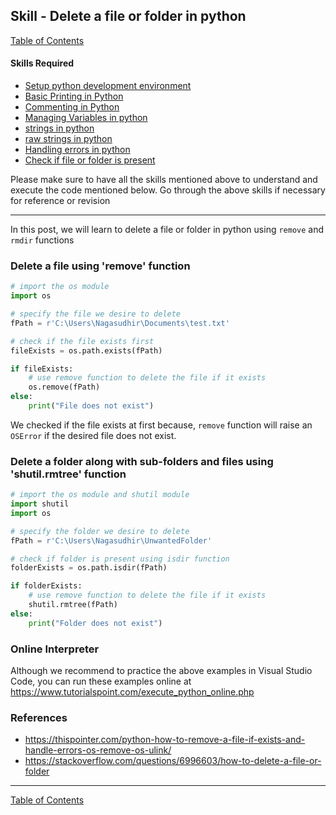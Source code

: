 ## Skill - Delete a file or folder in python
[Table of Contents](https://nagasudhir.blogspot.com/2020/04/taming-python-table-of-contents.html)

#### Skills Required
* [Setup python development environment](https://nagasudhir.blogspot.com/2020/04/setup-python-development-environment_14.html)
* [Basic Printing in Python](https://nagasudhir.blogspot.com/2020/04/basic-printing-in-python.html)
* [Commenting in Python](https://nagasudhir.blogspot.com/2020/04/comments-in-python.html)
* [Managing Variables in python](https://nagasudhir.blogspot.com/2020/04/managing-variables-in-python.html)
* [strings in python](https://nagasudhir.blogspot.com/2020/04/strings-in-python.html)
* [raw strings in python](https://nagasudhir.blogspot.com/2020/05/raw-strings-in-python.html)
* [Handling errors in python](https://nagasudhir.blogspot.com/2020/05/hnadling-errors-in-python.html)
* [Check if file or folder is present](https://nagasudhir.blogspot.com/2020/05/check-if-file-or-folder-is-present.html)

Please make sure to have all the skills mentioned above to understand and execute the code mentioned below. Go through the above skills if necessary for reference or revision
<hr/>

In this post, we will learn to delete a file or folder in python using `remove` and `rmdir` functions

### Delete a file using 'remove' function
```python
# import the os module
import os

# specify the file we desire to delete
fPath = r'C:\Users\Nagasudhir\Documents\test.txt'

# check if the file exists first
fileExists = os.path.exists(fPath)

if fileExists:
    # use remove function to delete the file if it exists
    os.remove(fPath)  
else:  
    print("File does not exist")
```
We checked if the file exists at first because, `remove` function will raise an `OSError` if the desired file does not exist.

### Delete a folder along with sub-folders and files using 'shutil.rmtree' function
```python
# import the os module and shutil module
import shutil
import os

# specify the folder we desire to delete
fPath = r'C:\Users\Nagasudhir\UnwantedFolder'

# check if folder is present using isdir function
folderExists = os.path.isdir(fPath)

if folderExists:
    # use remove function to delete the file if it exists
    shutil.rmtree(fPath)  
else:  
    print("Folder does not exist")
```

### Online Interpreter
Although we recommend to practice the above examples in Visual Studio Code, you can run these examples online at https://www.tutorialspoint.com/execute_python_online.php

### References
* https://thispointer.com/python-how-to-remove-a-file-if-exists-and-handle-errors-os-remove-os-ulink/
* https://stackoverflow.com/questions/6996603/how-to-delete-a-file-or-folder
<hr/>

[Table of Contents](https://nagasudhir.blogspot.com/2020/04/taming-python-table-of-contents.html)



<!--stackedit_data:
eyJwcm9wZXJ0aWVzIjoidGl0bGU6IERlbGV0ZSBhIGZpbGUgb3
IgZm9sZGVyIGluIHB5dGhvblxuYXV0aG9yOiBOYWdzdWRoaXIg
UHVsbGFcbmRhdGU6ICcyMDIwLTA1LTMxJ1xudGFnczogJ2xlYX
JuaW5nLCBweXRob24sIHRhbWluZ19weXRob25fc2tpbGwnXG5j
YXRlZ29yaWVzOiB0YW1pbmdfcHl0aG9uX3NraWxsXG4iLCJoaX
N0b3J5IjpbLTE3MTI1NDkyMDAsLTkxMzA4NjEyLDk0NzQ0NzY1
Nl19
-->